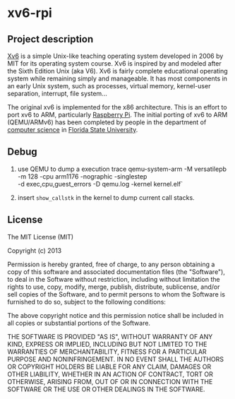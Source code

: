 xv6-rpi
=======

Project description
-------

[Xv6](http://pdos.csail.mit.edu/6.828/2012/xv6.html) is a simple Unix-like teaching operating system developed in 2006 by MIT for its operating system course. Xv6 is inspired by and modeled after the Sixth Edition Unix (aka V6). Xv6 is fairly complete educational operating system while remaining simply and manageable. It has most components in an early Unix system, such as processes, virtual memory, kernel-user separation, interrupt, file system...

The original xv6 is implemented for the x86 architecture. This is an effort to port xv6 to ARM, particularly [Raspberry Pi](http://www.raspberrypi.org/). The initial porting of xv6 to ARM (QEMU/ARMv6) has been completed by people in the department of [computer science](http://www.cs.fsu.edu/) in [Florida State University](http://www.fsu.edu/).

Debug
-------
1. use QEMU to dump a execution trace
    qemu-system-arm -M versatilepb -m 128 -cpu arm1176  -nographic -singlestep \
        -d exec,cpu,guest_errors -D qemu.log -kernel kernel.elf`

2. insert `show_callstk` in the kernel to dump current call stacks.

License
-------
The MIT License (MIT)

Copyright (c) 2013

Permission is hereby granted, free of charge, to any person obtaining a copy of
this software and associated documentation files (the "Software"), to deal in
the Software without restriction, including without limitation the rights to
use, copy, modify, merge, publish, distribute, sublicense, and/or sell copies of
the Software, and to permit persons to whom the Software is furnished to do so,
subject to the following conditions:

The above copyright notice and this permission notice shall be included in all
copies or substantial portions of the Software.

THE SOFTWARE IS PROVIDED "AS IS", WITHOUT WARRANTY OF ANY KIND, EXPRESS OR
IMPLIED, INCLUDING BUT NOT LIMITED TO THE WARRANTIES OF MERCHANTABILITY, FITNESS
FOR A PARTICULAR PURPOSE AND NONINFRINGEMENT. IN NO EVENT SHALL THE AUTHORS OR
COPYRIGHT HOLDERS BE LIABLE FOR ANY CLAIM, DAMAGES OR OTHER LIABILITY, WHETHER
IN AN ACTION OF CONTRACT, TORT OR OTHERWISE, ARISING FROM, OUT OF OR IN
CONNECTION WITH THE SOFTWARE OR THE USE OR OTHER DEALINGS IN THE SOFTWARE.
